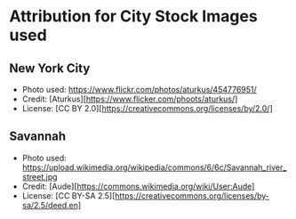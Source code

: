 # Attribution for City Stock Images used

## New York City
* Photo used: https://www.flickr.com/photos/aturkus/454776951/
* Credit: [Aturkus][https://www.flicker.com/phoots/aturkus/]
* License: [CC BY 2.0][https://creativecommons.org/licenses/by/2.0/]

## Savannah
* Photo used: https://upload.wikimedia.org/wikipedia/commons/6/6c/Savannah_river_street.jpg
* Credit: [Aude][https://commons.wikimedia.org/wiki/User:Aude]
* License: [CC BY-SA 2.5][https://creativecommons.org/licenses/by-sa/2.5/deed.en]